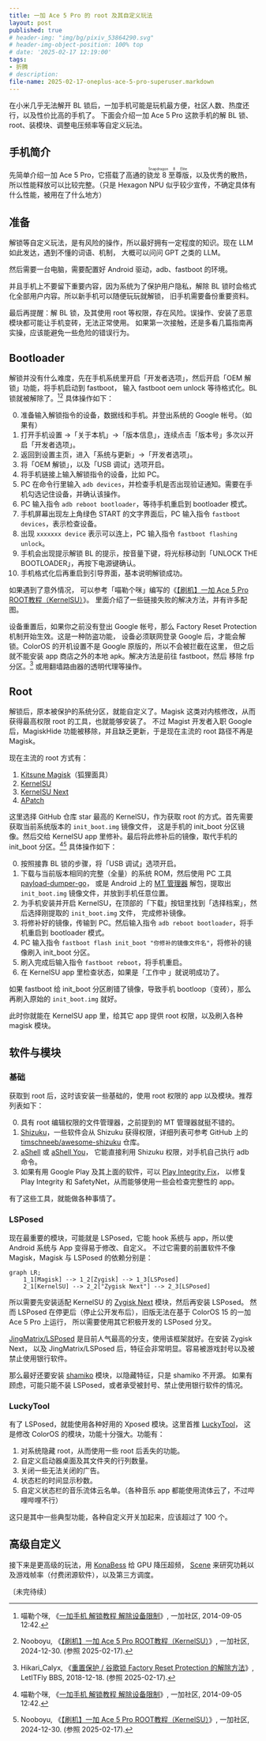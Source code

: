 ```yaml
---
title: 一加 Ace 5 Pro 的 root 及其自定义玩法
layout: post
published: true
# header-img: "img/bg/pixiv_53864290.svg"
# header-img-object-position: 100% top
# date: '2025-02-17 12:19:00'
tags:
- 折腾
# description:
file-name: 2025-02-17-oneplus-ace-5-pro-superuser.markdown
---
```


在小米几乎无法解开 BL 锁后，一加手机可能是玩机最方便，社区人数、热度还行，以及性价比高的手机了。
下面会介绍一加 Ace 5 Pro 这款手机的解 BL 锁、root、装模块、调整电压频率等自定义玩法。

<!-- more -->

## 手机简介

先简单介绍一加 Ace 5 Pro，它搭载了高通的<ruby>骁龙 8 至尊版<rt>Snapdragon 8 Elite</rt></ruby>，以及优秀的散热，
所以性能释放可以比较完整。（只是 Hexagon NPU 似乎较少宣传，不确定具体有什么性能，被用在了什么地方）

## 准备

解锁等自定义玩法，是有风险的操作，所以最好拥有一定程度的知识。现在 LLM 如此发达，遇到不懂的词语、机制，
大概可以问问 GPT 之类的 LLM。

然后需要一台电脑，需要配置好 Android 驱动，adb、fastboot 的环境。

并且手机上不要留下重要内容，因为系统为了保护用户隐私，解除 BL 锁时会格式化全部用户内容。所以新手机可以随便玩玩就解锁，
旧手机需要备份重要资料。

最后再提醒：解 BL 锁，及其使用 root 等权限，存在风险。误操作、安装了恶意模块都可能让手机变砖，无法正常使用。
如果第一次接触，还是多看几篇指南再实操，应该能避免一些危险的错误行为。

## Bootloader

解锁并没有什么难度，先在手机系统里开启「开发者选项」，然后开启「OEM 解锁」功能，将手机启动到 fastboot，
输入 fastboot oem unlock 等待格式化。BL 锁就被解除了。[^84050][^41123] 具体操作如下：

[^84050]: 喵勒个咪, 《[一加手机 解锁教程 解除设备限制](https://bbs.oneplus.com/thread/484050)》, 一加社区, 2014-09-05 12:42.

[^41123]: Nooboyu, 《[【刷机】一加 Ace 5 Pro ROOT教程（KernelSU）](https://bbs.oneplus.com/thread/1762656137636741123)》, 一加社区, 2024-12-30. (参照 2025-02-17).

0.  准备输入解锁指令的设备，数据线和手机。并登出系统的 Google 帐号。（如果有）
1.  打开手机设置 ->「关于本机」->「版本信息」，连续点击「版本号」多次以开启「开发者选项」。
2.  返回到设置主页，进入「系统与更新」->「开发者选项」。
3.  将「OEM 解锁」，以及「USB 调试」选项开启。
4.  将手机链接上输入解锁指令的设备，比如 PC。
5.  PC 在命令行里输入 `adb devices`，并检查手机是否出现验证通知。需要在手机勾选记住设备，并确认该操作。
6.  PC 输入指令 `adb reboot bootloader`，等待手机重启到 bootloader 模式。
7.  手机屏幕出现左上角绿色 START 的文字界面后，PC 输入指令 `fastboot devices`，表示检查设备。
8.  出现 `xxxxxxx device` 表示可以连上，PC 输入指令 `fastboot flashing unlock`。
9.  手机会出现提示解锁 BL 的提示，按音量下键，将光标移动到「UNLOCK THE BOOTLOADER」，再按下电源键确认。
10. 手机格式化后再重启到引导界面，基本说明解锁成功。

如果遇到了意外情况，
可以参考「喵勒个咪」编写的《[【刷机】一加 Ace 5 Pro ROOT教程（KernelSU）](https://bbs.oneplus.com/thread/484050)》。
里面介绍了一些链接失败的解决方法，并有许多配图。

<!--
adb reboot bootloader
fastboot oem device-info
-->

设备重置后，如果你之前没有登出 Google 帐号，那么 Factory Reset Protection 机制开始生效。这是一种防盗功能，
设备必须联网登录 Google 后，才能会解锁。ColorOS 的开机设置不是 Google 原版的，所以不会被拦截在这里，
但之后就不能安装 app 商店之外的本地 apk。解决方法是前往 fastboot，然后 移除 frp 分区。[^lf856]
或用翻墙路由器的透明代理等操作。

[^lf856]: Hikari_Calyx, 《[重置保护 / 谷歌锁 Factory Reset Protection 的解除方法](https://bbs.letitfly.me/d/856)》, LetITFly BBS, 2018-12-18. (参照 2025-02-17).

## Root

解锁后，原本被保护的系统分区，就能自定义了。Magisk 这类对内核修改，从而获得最高权限 root 的工具，也就能够安装了。
不过 Magist 开发者入职 Google 后，MagiskHide 功能被移除，并且缺乏更新，于是现在主流的 root 路径不再是 Magisk。

现在主流的 root 方式有：

1.  [Kitsune Magisk](https://github.com/HuskyDG/magisk-files)（狐狸面具）
2.  [KernelSU](https://github.com/tiann/KernelSU)
3.  [KernelSU Next](https://github.com/rifsxd/KernelSU-Next)
4.  [APatch](https://github.com/bmax121/APatch)

这里选择 GitHub 仓库 star 最高的 KernelSU，作为获取 root 的方式。首先需要获取当前系统版本的 `init_boot.img` 镜像文件，
这是手机的 init_boot 分区镜像。然后交给 KernelSU app 里修补。最后将此修补后的镜像，取代手机的 init_boot 分区。[^84050][^41123]
具体操作如下：

0.  按照接靠 BL 锁的步骤，将「USB 调试」选项开启。
1.  下载与当前版本相同的完整（全量）的系统 ROM，然后使用 PC 工具 [payload-dumper-go](https://github.com/ssut/payload-dumper-go)，
    或是 Android 上的 [MT 管理器](https://mt2.cn/) 解包，提取出 `init_boot.img` 镜像文件，并放到手机任意位置。
2.  为手机安装并开启 KernelSU，在顶部的「下载」按钮里找到「选择档案」，然后选择刚提取的 `init_boot.img` 文件，
    完成修补镜像。
3.  将修补好的镜像，传输到 PC。然后输入指令 `adb reboot bootloader`，将手机重启到 bootloader 模式。
4.  PC 输入指令 `fastboot flash init_boot "你修补的镜像文件名"`，将修补的镜像刷入 init_boot 分区。
5.  刷入完成后输入指令 `fastboot reboot`，将手机重启。
6.  在 KernelSU app 里检查状态，如果是「工作中 <LKM>」就说明成功了。

如果 fastboot 给 init_boot 分区刷错了镜像，导致手机 bootloop（变砖），那么再刷入原始的 `init_boot.img` 就好。

此时你就能在 KernelSU app 里，给其它 app 提供 root 权限，以及刷入各种 magisk 模块。

## 软件与模块

### 基础

获取到 root 后，这时该安装一些基础的，使用 root 权限的 app 以及模块。推荐列表如下：

0.  具有 root 编辑权限的文件管理器，之前提到的 MT 管理器就挺不错的。
1.  [Shizuku](https://github.com/RikkaApps/Shizuku)，一些软件会从 Shizuku 获得权限，详细列表可参考 GitHub 上的
    [timschneeb/awesome-shizuku](https://github.com/timschneeb/awesome-shizuku) 仓库。
2.  [aShell](https://f-droid.org/packages/in.sunilpaulmathew.ashell/) 或 [aShell You](https://github.com/DP-Hridayan/aShellYou)，
    它能直接利用 Shizuku 权限，对手机自己执行 adb 命令。
3.  如果有用 Google Play 及其上面的软件，可以 [Play Integrity Fix](https://github.com/chiteroman/PlayIntegrityFix)，
    以修复 Play Integrity 和 SafetyNet，从而能够使用一些会检查完整性的 app。

有了这些工具，就能做各种事情了。

### LSPosed

现在最重要的模块，可能就是 LSPosed，它能 hook 系统与 app，所以使 Android 系统与 App 变得易于修改、自定义。
不过它需要的前置软件不像 Magisk，Magisk 与 LSPosed 的依赖分别是：

<!--
Magisk -> Zygisk -> LSPosed

KernelSU -> Zygisk Next -> LSPosed
-->

```mermaid
graph LR;
    1_1[Magisk] --> 1_2[Zygisk] --> 1_3[LSPosed]
    2_1[KernelSU] --> 2_2["Zygisk Next"] --> 2_3[LSPosed]
```

所以需要先安装适配 KernelSU 的 [Zygisk Next](https://github.com/Dr-TSNG/ZygiskNext) 模块，然后再安装 LSPosed。
然而 LSPosed 在停更后（停止公开发布后），旧版无法在基于 ColorOS 15 的一加 Ace 5 Pro 上运行，
所以需要使用其它积极开发的 LSPosed 分叉。

[JingMatrix/LSPosed](https://github.com/JingMatrix/LSPosed) 是目前人气最高的分支，使用该框架就好。在安装 Zygisk Next，
以及 JingMatrix/LSPosed 后，特征会非常明显。容易被游戏封号以及被禁止使用银行软件。

那么最好还要安装 [shamiko](https://github.com/LSPosed/LSPosed.github.io/releases) 模块，以隐藏特征，只是 shamiko 不开源。
如果有顾虑，可能只能不装 LSPosed，或者承受被封号、禁止使用银行软件的情况。

### LuckyTool

有了 LSPosed，就能使用各种好用的 Xposed 模块。这里首推 [LuckyTool](https://github.com/Xposed-Modules-Repo/com.luckyzyx.luckytool)，
这是修改 ColorOS 的模块，功能十分强大。功能有：

1.  对系统隐藏 root，从而使用一些 root 后丢失的功能。
2.  自定义启动器桌面及其文件夹的行列数量。
3.  关闭一些无法关闭的广告。
4.  状态栏的时间显示秒数。
5.  自定义状态栏的音乐流体云名单。（各种音乐 app 都能使用流体云了，不过哔哩哔哩不行）

这只是其中一些典型功能，各种自定义开关加起来，应该超过了 100 个。

## 高级自定义

接下来是更高级的玩法，用 [KonaBess](https://github.com/libxzr/KonaBess) 给 GPU 降压超频，
[Scene](http://vtools.omarea.com/) 来研究功耗以及游戏帧率（付费闭源软件），以及第三方调度。

〔未完待续〕
